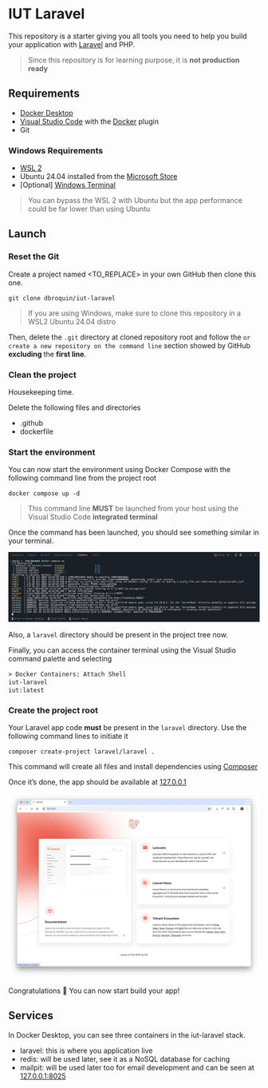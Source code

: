 # IUT Laravel
This repository is a starter giving you all tools you need to help you build your application with [Laravel](https://laravel.com) and PHP.

> Since this repository is for learning purpose, it is **not production ready**

## Requirements
- [Docker Desktop](https://www.docker.com/products/docker-desktop/)
- [Visual Studio Code](https://code.visualstudio.com/download) with the [Docker](https://marketplace.visualstudio.com/items?itemName=ms-azuretools.vscode-docker) plugin
- Git

### Windows Requirements
- [WSL 2](https://learn.microsoft.com/fr-fr/windows/wsl/install)
- Ubuntu 24.04 installed from the [Microsoft Store](https://apps.microsoft.com/detail/9nz3klhxdjp5?hl=fr-fr&gl=FR)
- [Optional] [Windows Terminal](https://apps.microsoft.com/detail/9n0dx20hk701?hl=fr-FR&gl=FR)

> You can bypass the WSL 2 with Ubuntu but the app performance could be far lower than using Ubuntu

## Launch
### Reset the Git
Create a project named <TO_REPLACE> in your own GitHub then clone this one.

```shell
git clone dbroquin/iut-laravel
```

> If you are using Windows, make sure to clone this repository in a WSL2 Ubuntu 24.04 distro

Then, delete the `.git` directory at cloned repository root and follow the `or create a new repository on the command line` section showed by GitHub **excluding** the **first line**.

### Clean the project
Housekeeping time.

Delete the following files and directories
- .github
- dockerfile

### Start the environment
You can now start the environment using Docker Compose with the following command line from the project root

```shell
docker compose up -d
```

> This command line **MUST** be launched from your host using the Visual Studio Code **integrated terminal**

Once the command has been launched, you should see something similar in your terminal.

![Visual Studio Code Terminal with running Docker Compose stack](https://github.com/dbroquin/iut-laravel/blob/3b34647736b46b267ab39823bb5608e8f5d23073/screenshots/docker-compose-launched.png?raw=true)

Also, a `laravel` directory should be present in the project tree now.

Finally, you can access the container terminal using the Visual Studio command palette and selecting

```shell
> Docker Containers: Attach Shell
iut-laravel
iut:latest
```

### Create the project root
Your Laravel app code **must** be present in the `laravel` directory. Use the following command lines to initiate it

```shell
composer create-project laravel/laravel .
```

This command will create all files and install dependencies using [Composer](https://getcomposer.org/doc/00-intro.md)

Once it’s done, the app should be available at [127.0.0.1](127.0.0.1:80)

![Laravel default screen](https://github.com/dbroquin/iut-laravel/blob/3b34647736b46b267ab39823bb5608e8f5d23073/screenshots/laravel-ready.png?raw=true)

Congratulations 🎉 You can now start build your app!

## Services
In Docker Desktop, you can see three containers in the iut-laravel stack.
- laravel: this is where you application live
- redis: will be used later, see it as a NoSQL database for caching
- mailpit: will be used later too for email development and can be seen at [127.0.0.1:8025](127.0.0.1:8025)